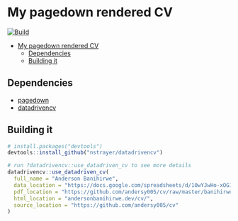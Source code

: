 # My pagedown rendered CV

[![Build](https://github.com/andersy005/cv/actions/workflows/build.yaml/badge.svg)](https://github.com/andersy005/cv/actions/workflows/build.yaml)
- [My pagedown rendered CV](#my-pagedown-rendered-cv)
  - [Dependencies](#dependencies)
  - [Building it](#building-it)

## Dependencies

- [pagedown](https://pagedown.rbind.io/)
- [datadrivencv](http://nickstrayer.me/datadrivencv/)

## Building it

```r
# install.packages("devtools")
devtools::install_github("nstrayer/datadrivencv")
```

```r
# run ?datadrivencv::use_datadriven_cv to see more details
datadrivencv::use_datadriven_cv(
  full_name = "Anderson Banihirwe",
  data_location = "https://docs.google.com/spreadsheets/d/10wYJwHo-xOG1U-V0xrf6mGBlVZwAX2rLOG4IS4D9ikQ",
  pdf_location = "https://github.com/andersy005/cv/raw/master/banihirwe_cv.pdf",
  html_location = "andersonbanihirwe.dev/cv/",
  source_location = "https://github.com/andersy005/cv"
)
```
